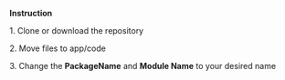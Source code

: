 <div>
  <p>
    <b>Instruction</b>
  </p>
  <p>  1. Clone or download the repository </p>
  <p>  2. Move files to app/code </p>
  <p>  3. Change the <b>PackageName</b> and <b>Module Name</b> to your desired name </p>
</div>
